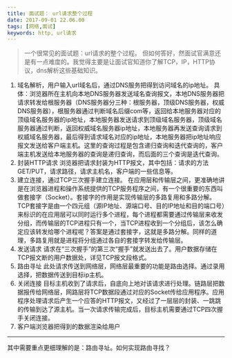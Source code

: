 ```yaml
---
title: 面试题： url请求整个过程
date: 2017-09-01 22.06.00
tags: [网络,面试]
keywords: http, url请求
---
```


> 一个很常见的面试题：url请求的整个过程。
> 但如何答好，然面试官满意还是有一点难度的。我觉得主要是让面试官知道你了解TCP，IP，HTTP协议，dns解析这些基础知识。

1. 域名解析，用户输入url域名后，通过DNS服务把得到访问域名的ip地址。
具体：浏览器所在主机向本地DNS服务器发送域名查询报文，本地DNS服务器把请求转发给根服务器（DNS服务器分三种：根服务器，顶级DNS服务器，权威DNS服务器），根服务器通过判断域名后缀com等，返回给本地服务器对应的顶级域名服务器的ip地址，本地服务器发送请求到顶级域名服务器，顶级域名服务器通过判断，返回权威域名服务器ip地址，本地服务器再发送查询请求到权威域名服务器，最后得到请求域名对应的ip地址，本地服务器把ip地址响应报文发送给客户端主机。这里的查询过程是包含递归查询和迭代查询的，客户端主机发送给本地服务器的查询是递归查询，而后面的三个查询是迭代查询。
2. 封装HTTP请求
	浏览器把请求封装为HTTP报文，其中包括：请求的方法GET/PUT，请求路径，请求主机名，客户端的一些信息等。
3. 建立连接，通过TCP三次握手建立连接。
在应用层和传输层之间，更准确地讲是在浏览器进程和操作系统提供的TCP服务程序之间，有一个很重要的东西叫做套接字（Socket）。套接字的作用是实现传输层的多路复用和多路分解。TCP套接字是由一个四元组（源IP地址、源端口号、目的IP地址和目的端口号）来标识的在应用层可以同时运行多个进程，每个进程都需要通过传输层来收发分组，而传输层的TCP进程只有一个，当TCP进程收到一个分组后，该怎么确定应该转发给哪个进程呢？答案是通过套接字，这就是多路分解。同样的道理，多路复用就是进程将分组通过各自的套接字转发给传输层。
4. 发送请求
请求在“三次握手”的第三次“握手”就发送出去了。用户数据存储在TCP报文断的用户数据处，详见TCP报文段格式。
5. 路由寻址
此处请求传送到网络层，网络层最重要的功能是路由选择。通过录用选择，把数据传送到目标ip主机。
6. 关闭连接
 目标主机收到了请求后，自底向上地对该请求进行处理。链路层把数据报传给网络层，网路层将TCP数据段通过对应的Socket传给应用程序。应用程序处理请求后产生一个应答的HTTP报文，又经过了一层层的封装、一跳跳的传输到达了源主机。当一次请求传输完成后，目标主机需要通过TCP四次握手关闭连接。
 7. 客户端浏览器把得到的数据渲染给用户

---
其中需要重点更细理解的是：路由寻址。如何实现路由寻找？